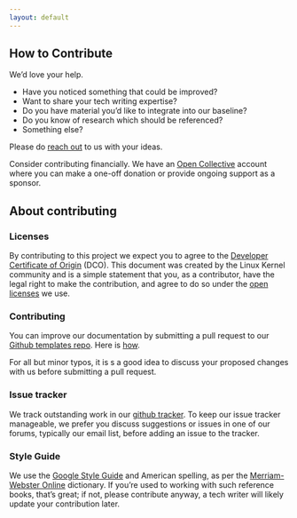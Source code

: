 ```yaml
---
layout: default
---
```


## How to Contribute

We’d love your help.

*   Have you noticed something that could be improved?
*   Want to share your tech writing expertise?
*   Do you have material you’d like to integrate into our baseline?
*   Do you know of research which should be referenced?
*   Something else?

Please do [reach out](contact) to us with your ideas.

Consider contributing financially. We have an [Open Collective](https://opencollective.com/thegooddocsproject/) account where you can make a one-off donation or provide ongoing support as a sponsor.


## About contributing

### Licenses

By contributing to this project we expect you to agree to the [Developer Certificate of Origin](https://developercertificate.org/) (DCO). This document was created by the Linux Kernel community and is a simple statement that you, as a contributor, have the legal right to make the contribution, and agree to do so under the [open licenses](https://thegooddocsproject.dev/licences) we use.

### Contributing

You can improve our documentation by submitting a pull request to our [Github templates repo](https://github.com/thegooddocsproject/templates). Here is [how](https://guides.github.com/activities/hello-world/).

For all but minor typos, it is s a good idea to discuss your proposed changes with us before submitting a pull request.

### Issue tracker

We track outstanding work in our [github  tracker](https://github.com/thegooddocsproject/templates/issues). To keep our issue tracker manageable, we prefer you discuss suggestions or issues in one of our forums, typically our email list, before adding an issue to the tracker.

### Style Guide

We use the [Google Style Guide](http://google.github.io/styleguide/) and American spelling, as per the [Merriam-Webster Online](https://www.merriam-webster.com/)  dictionary. If you’re used to working with such reference books, that’s great; if not, please contribute anyway, a tech writer will likely update your contribution later.

